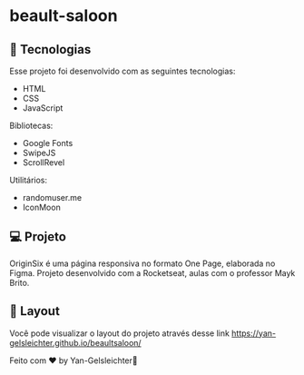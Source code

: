 # beault-saloon

## 🚀 Tecnologias

Esse projeto foi desenvolvido com as seguintes tecnologias:

* HTML
* CSS
* JavaScript


Bibliotecas:

* Google Fonts
* SwipeJS
* ScrollRevel


Utilitários:

* randomuser.me
* IconMoon

## 💻 Projeto
OriginSix é uma página responsiva no formato One Page, elaborada no Figma. Projeto desenvolvido com a Rocketseat, aulas com o professor  Mayk Brito.

## 🔖 Layout
Você pode visualizar o layout do projeto através desse link https://yan-gelsleichter.github.io/beaultsaloon/

Feito com ♥ by Yan-Gelsleichter👋
